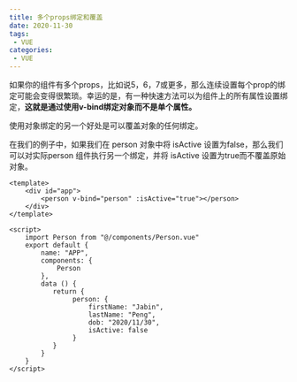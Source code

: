 ```yaml
---
title: 多个props绑定和覆盖
date: 2020-11-30
tags:
 - VUE
categories: 
 - VUE
---
```


如果你的组件有多个props，比如说5，6，7或更多，那么连续设置每个prop的绑定可能会变得很繁琐。幸运的是，有一种快速方法可以为组件上的所有属性设置绑定，**这就是通过使用v-bind绑定对象而不是单个属性。**

使用对象绑定的另一个好处是可以覆盖对象的任何绑定。

在我们的例子中，如果我们在 person 对象中将 isActive 设置为false，那么我们可以对实际person 组件执行另一个绑定，并将 isActive 设置为true而不覆盖原始对象。

```vue
<template>
    <div id="app"> 
        <person v-bind="person" :isActive="true"></person>
    </div>    
</template>

<script>
    import Person from "@/components/Person.vue"
    export default {
        name: "APP",
        components: {
            Person
        },
        data () {
           return {
                person: {
                    firstName: "Jabin",
                    lastName: "Peng",
                    dob: "2020/11/30",
                    isActive: false
                }
           }
        }
    }
</script>
```
